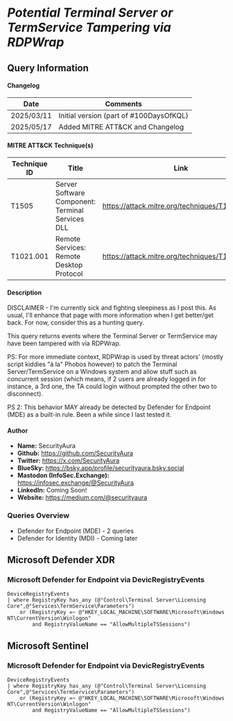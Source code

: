 # *Potential Terminal Server or TermService Tampering via RDPWrap*

## Query Information

#### Changelog

| Date | Comments |
|---|---|
| 2025/03/11 | Initial version (part of #100DaysOfKQL) |
| 2025/05/17 | Added MITRE ATT&CK and Changelog |

#### MITRE ATT&CK Technique(s)

| Technique ID | Title    | Link    |
| ---  | --- | --- |
| T1505 | Server Software Component: Terminal Services DLL | https://attack.mitre.org/techniques/T1505/005/ |
| T1021.001 | Remote Services: Remote Desktop Protocol | https://attack.mitre.org/techniques/T1021/001/ |

#### Description

DISCLAIMER - I'm currently sick and fighting sleepiness as I post this. As usual, I'll enhance that page with more information when I get better/get back. For now, consider this as a hunting query.

This query returns events where the Terminal Server or TermService may have been tampered with via RDPWrap.

PS: For more immediate context, RDPWrap is used by threat actors' (mostly script kiddies "à la" Phobos however) to patch the Terminal Server/TermService on a Windows system and allow stuff such as concurrent session (which means, if 2 users are already logged in for instance, a 3rd one, the TA could login without prompted the other two to disconnect).

PS 2: This behavior MAY already be detected by Defender for Endpoint (MDE) as a built-in rule. Been a while since I last tested it.

#### Author <Optional>
- **Name:** SecurityAura
- **Github:** https://github.com/SecurityAura
- **Twitter:** https://x.com/SecurityAura
- **BlueSky:** https://bsky.app/profile/securityaura.bsky.social
- **Mastodon (InfoSec.Exchange):** https://infosec.exchange/@SecurityAura
- **LinkedIn:** Coming Soon!
- **Website:** https://medium.com/@securityaura

### Queries Overview ###

- Defender for Endpoint (MDE) - 2 queries
- Defender for Identity (MDI) - Coming later

## Microsoft Defender XDR ##
### Microsoft Defender for Endpoint via DevicRegistryEvents ###
```KQL
DeviceRegistryEvents
| where RegistryKey has_any (@"Control\Terminal Server\Licensing Core",@"Services\TermService\Parameters")
    or (RegistryKey =~ @"HKEY_LOCAL_MACHINE\SOFTWARE\Microsoft\Windows NT\CurrentVersion\Winlogon"
        and RegistryValueName == "AllowMultipleTSSessions")
```
## Microsoft Sentinel ##
### Microsoft Defender for Endpoint via DevicRegistryEvents ###
```KQL
DeviceRegistryEvents
| where RegistryKey has_any (@"Control\Terminal Server\Licensing Core",@"Services\TermService\Parameters")
    or (RegistryKey =~ @"HKEY_LOCAL_MACHINE\SOFTWARE\Microsoft\Windows NT\CurrentVersion\Winlogon"
        and RegistryValueName == "AllowMultipleTSSessions")
```
